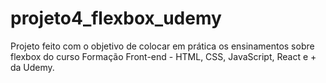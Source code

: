 # projeto4_flexbox_udemy
Projeto feito com o objetivo de colocar em prática os ensinamentos sobre flexbox do curso Formação Front-end - HTML, CSS, JavaScript, React e + da Udemy. 

